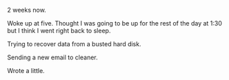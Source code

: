 2 weeks now. 

Woke up at five. Thought I was going to be up for the rest of the day at 1:30 but I think I went right back to sleep.

Trying to recover data from a busted hard disk.

Sending a new email to cleaner. 

Wrote a little.